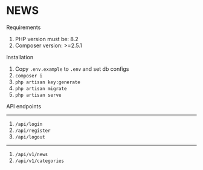 NEWS
==
Requirements
1. PHP version must be: 8.2
2. Composer version: >=2.5.1


Installation
1. Copy <code>.env.example</code> to <code>.env</code> and set db configs
2. <code>composer i</code>
3. <code>php artisan key:generate</code>
4. <code>php artisan migrate</code>
5. <code>php artisan serve</code>

API endpoints
___
1. <code>/api/login</code>
2. <code>/api/register</code>
3. <code>/api/logout</code>
___
1. <code>/api/v1/news</code>
2. <code>/api/v1/categories</code>
